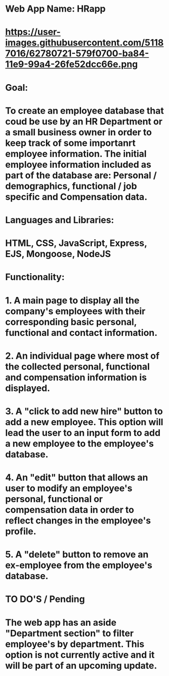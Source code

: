 # Web App Name: HRapp

# https://user-images.githubusercontent.com/51187016/62780721-579f0700-ba84-11e9-99a4-26fe52dcc66e.png

# Goal:

# To create an employee database that coud be use by an HR Department or a small business owner in order to keep track of some importanrt employee information. The initial employee information included as part of the database are: Personal / demographics, functional / job specific and Compensation data.

# Languages and Libraries:

# HTML, CSS, JavaScript, Express, EJS, Mongoose, NodeJS

# Functionality:

# 1. A main page to display all the company's employees with their corresponding basic personal, functional and contact information.

# 2. An individual page where most of the collected personal, functional and compensation information is displayed.

# 3. A "click to add new hire" button to add a new employee. This option will lead the user to an input form to add a new employee to the employee's database.

# 4. An "edit" button that allows an user to modify an employee's personal, functional or compensation data in order to reflect changes in the employee's profile.

# 5. A "delete" button to remove an ex-employee from the employee's database.

# TO DO'S / Pending

# The web app has an aside "Department section" to filter employee's by department. This option is not currently active and it will be part of an upcoming update.
